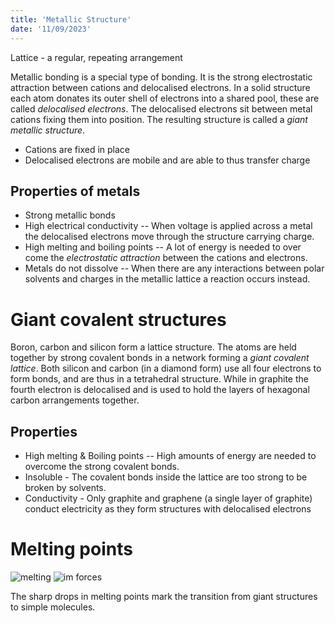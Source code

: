 ```yaml
---
title: 'Metallic Structure'
date: '11/09/2023'
---
```


Lattice - a regular, repeating arrangement


Metallic bonding is a special type of bonding. It is the strong electrostatic attraction between cations and delocalised electrons. In a solid structure each atom donates its outer shell of electrons into a shared pool, these are called _delocalised electrons_. The delocalised electrons sit between metal cations fixing them into position. The resulting structure is called a _giant metallic structure_.
- Cations are fixed in place
- Delocalised electrons are mobile and are able to thus transfer charge

## Properties of metals

- Strong metallic bonds
- High electrical conductivity -- When voltage is applied across a metal the delocalised electrons move through the structure carrying charge.
- High melting and boiling points -- A lot of energy is needed to over come the _electrostatic attraction_ between the cations and electrons.
- Metals do not dissolve -- When there are any interactions between polar solvents and charges in the metallic lattice a reaction occurs instead.

# Giant covalent structures

Boron, carbon and silicon form a lattice structure. The atoms are held together by strong covalent bonds in a network forming a _giant covalent lattice_. Both silicon and carbon (in a diamond form) use all four electrons to form bonds, and are thus in a tetrahedral structure. While in graphite the fourth electron is delocalised and is used to hold the layers of hexagonal carbon arrangements together. 

## Properties

- High melting & Boiling points -- High amounts of energy are needed to overcome the strong covalent bonds.
- Insoluble - The covalent bonds inside the lattice are too strong to be broken by solvents.
- Conductivity - Only graphite and graphene (a single layer of graphite) conduct electricity as they form structures with delocalised electrons

# Melting points

![melting](/img/chem/15.png) 
![im forces](/img/chem/16.png) 

The sharp drops in melting points mark the transition from giant structures to simple molecules. 
